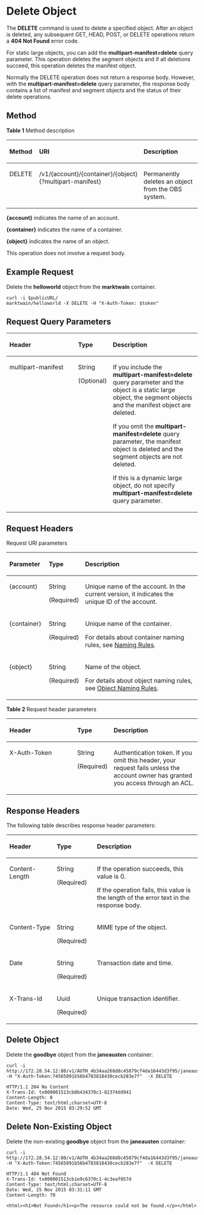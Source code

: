 # Delete Object<a name="obs_03_0066"></a>

The  **DELETE** command is used to delete a specified object. After an object is deleted, any subsequent GET, HEAD, POST, or DELETE operations return a **404 Not Found**  error code.

For static large objects, you can add the  **multipart-manifest=delete**  query parameter. This operation deletes the segment objects and if all deletions succeed, this operation deletes the manifest object.

Normally the DELETE operation does not return a response body. However, with the  **multipart-manifest=delete**  query parameter, the response body contains a list of manifest and segment objects and the status of their delete operations.

## Method<a name="section39869956112928"></a>

**Table  1**  Method description

<a name="table36630378113016"></a>
<table><thead align="left"><tr id="row48730343113016"><th class="cellrowborder" valign="top" width="15.851585158515851%" id="mcps1.2.4.1.1"><p id="p5336715811413"><a name="p5336715811413"></a><a name="p5336715811413"></a>Method</p>
</th>
<th class="cellrowborder" valign="top" width="49.874987498749874%" id="mcps1.2.4.1.2"><p id="p51296332113016"><a name="p51296332113016"></a><a name="p51296332113016"></a><strong id="b39273688114629"><a name="b39273688114629"></a><a name="b39273688114629"></a>URI</strong></p>
</th>
<th class="cellrowborder" valign="top" width="34.27342734273427%" id="mcps1.2.4.1.3"><p id="p61362190113016"><a name="p61362190113016"></a><a name="p61362190113016"></a>Description</p>
</th>
</tr>
</thead>
<tbody><tr id="row15388804113016"><td class="cellrowborder" valign="top" width="15.851585158515851%" headers="mcps1.2.4.1.1 "><p id="p38533588113016"><a name="p38533588113016"></a><a name="p38533588113016"></a>DELETE</p>
</td>
<td class="cellrowborder" valign="top" width="49.874987498749874%" headers="mcps1.2.4.1.2 "><p id="p6978189171830"><a name="p6978189171830"></a><a name="p6978189171830"></a>/v1/{account}/{container}/{object}{?multipart-manifest}</p>
</td>
<td class="cellrowborder" valign="top" width="34.27342734273427%" headers="mcps1.2.4.1.3 "><p id="p19784190113016"><a name="p19784190113016"></a><a name="p19784190113016"></a>Permanently deletes an object from the OBS system.</p>
</td>
</tr>
</tbody>
</table>

**\{account\}**  indicates the name of an account.

**\{container\}**  indicates the name of a container.

**\{object\}**  indicates the name of an object.

This operation does not involve a request body.

## Example Request<a name="section16623225"></a>

Delete the  **helloworld** object from the **marktwain**  container.

```
curl -i $publicURL/
marktwain/helloworld -X DELETE -H "X-Auth-Token: $token"
```

## Request Query Parameters<a name="section5103708"></a>

<a name="table43935352172115"></a>
<table><thead align="left"><tr id="row62093530172115"><th class="cellrowborder" valign="top" width="36.54%" id="mcps1.1.4.1.1"><p id="p63520014172115"><a name="p63520014172115"></a><a name="p63520014172115"></a>Header</p>
</th>
<th class="cellrowborder" valign="top" width="16.939999999999998%" id="mcps1.1.4.1.2"><p id="p974343172115"><a name="p974343172115"></a><a name="p974343172115"></a>Type</p>
</th>
<th class="cellrowborder" valign="top" width="46.52%" id="mcps1.1.4.1.3"><p id="p39207829172115"><a name="p39207829172115"></a><a name="p39207829172115"></a>Description</p>
</th>
</tr>
</thead>
<tbody><tr id="row61240780172115"><td class="cellrowborder" valign="top" width="36.54%" headers="mcps1.1.4.1.1 "><p id="p61556132172115"><a name="p61556132172115"></a><a name="p61556132172115"></a>multipart-manifest</p>
</td>
<td class="cellrowborder" valign="top" width="16.939999999999998%" headers="mcps1.1.4.1.2 "><p id="p19990772172115"><a name="p19990772172115"></a><a name="p19990772172115"></a>String</p>
<p id="p45699225172115"><a name="p45699225172115"></a><a name="p45699225172115"></a>(Optional)</p>
</td>
<td class="cellrowborder" valign="top" width="46.52%" headers="mcps1.1.4.1.3 "><p id="p686972921135"><a name="p686972921135"></a><a name="p686972921135"></a>If you include the <strong id="b36410264"><a name="b36410264"></a><a name="b36410264"></a>multipart-manifest=delete</strong> query parameter and the object is a static large object, the segment objects and the manifest object are deleted.</p>
<p id="p6182756521135"><a name="p6182756521135"></a><a name="p6182756521135"></a>If you omit the <strong id="b63550304"><a name="b63550304"></a><a name="b63550304"></a>multipart-manifest=delete</strong> query parameter, the manifest object is deleted and the segment objects are not deleted.</p>
<p id="p1957717721135"><a name="p1957717721135"></a><a name="p1957717721135"></a>If this is a dynamic large object, do not specify <strong id="b9999457211452"><a name="b9999457211452"></a><a name="b9999457211452"></a>multipart-manifest=delete</strong> query parameter.</p>
</td>
</tr>
</tbody>
</table>

## Request Headers<a name="section2186955"></a>

Request URI parameters

<a name="table40884152172046"></a>
<table><thead align="left"><tr id="row13719513172046"><th class="cellrowborder" valign="top" width="20.66%" id="mcps1.1.4.1.1"><p id="p37538754172046"><a name="p37538754172046"></a><a name="p37538754172046"></a>Parameter</p>
</th>
<th class="cellrowborder" valign="top" width="14.399999999999999%" id="mcps1.1.4.1.2"><p id="p52444361172046"><a name="p52444361172046"></a><a name="p52444361172046"></a>Type</p>
</th>
<th class="cellrowborder" valign="top" width="64.94%" id="mcps1.1.4.1.3"><p id="p46995656172046"><a name="p46995656172046"></a><a name="p46995656172046"></a>Description</p>
</th>
</tr>
</thead>
<tbody><tr id="row34313268172046"><td class="cellrowborder" valign="top" width="20.66%" headers="mcps1.1.4.1.1 "><p id="p27911353172046"><a name="p27911353172046"></a><a name="p27911353172046"></a>{account}</p>
</td>
<td class="cellrowborder" valign="top" width="14.399999999999999%" headers="mcps1.1.4.1.2 "><p id="p46227143172046"><a name="p46227143172046"></a><a name="p46227143172046"></a>String</p>
<p id="p13391104172046"><a name="p13391104172046"></a><a name="p13391104172046"></a>(Required)</p>
</td>
<td class="cellrowborder" valign="top" width="64.94%" headers="mcps1.1.4.1.3 "><p id="p10937645172046"><a name="p10937645172046"></a><a name="p10937645172046"></a>Unique name of the account. In the current version, it indicates the unique ID of the account.</p>
</td>
</tr>
<tr id="row31329947172046"><td class="cellrowborder" valign="top" width="20.66%" headers="mcps1.1.4.1.1 "><p id="p54697778172046"><a name="p54697778172046"></a><a name="p54697778172046"></a>{container}</p>
</td>
<td class="cellrowborder" valign="top" width="14.399999999999999%" headers="mcps1.1.4.1.2 "><p id="p1335025172046"><a name="p1335025172046"></a><a name="p1335025172046"></a>String</p>
<p id="p12015232172046"><a name="p12015232172046"></a><a name="p12015232172046"></a>(Required)</p>
</td>
<td class="cellrowborder" valign="top" width="64.94%" headers="mcps1.1.4.1.3 "><p id="p33709711172046"><a name="p33709711172046"></a><a name="p33709711172046"></a>Unique name of the container.</p>
<p id="p34951946172046"><a name="p34951946172046"></a><a name="p34951946172046"></a>For details about container naming rules, see <a href="naming-rules.md">Naming Rules</a>.</p>
</td>
</tr>
<tr id="row12535347172046"><td class="cellrowborder" valign="top" width="20.66%" headers="mcps1.1.4.1.1 "><p id="p8730148172046"><a name="p8730148172046"></a><a name="p8730148172046"></a>{object}</p>
</td>
<td class="cellrowborder" valign="top" width="14.399999999999999%" headers="mcps1.1.4.1.2 "><p id="p36053382172046"><a name="p36053382172046"></a><a name="p36053382172046"></a>String</p>
<p id="p56044984172046"><a name="p56044984172046"></a><a name="p56044984172046"></a>(Required)</p>
</td>
<td class="cellrowborder" valign="top" width="64.94%" headers="mcps1.1.4.1.3 "><p id="p43349894172046"><a name="p43349894172046"></a><a name="p43349894172046"></a>Name of the object.</p>
<p id="p54604731172046"><a name="p54604731172046"></a><a name="p54604731172046"></a>For details about object naming rules, see <a href="naming-rules.md#section23579102">Object Naming Rules</a>.</p>
</td>
</tr>
</tbody>
</table>

**Table  2**  Request header parameters

<a name="table60907103172046"></a>
<table><thead align="left"><tr id="row25710638172046"><th class="cellrowborder" valign="top" width="36.54%" id="mcps1.2.4.1.1"><p id="p2186927172046"><a name="p2186927172046"></a><a name="p2186927172046"></a>Header</p>
</th>
<th class="cellrowborder" valign="top" width="16.939999999999998%" id="mcps1.2.4.1.2"><p id="p50765957172046"><a name="p50765957172046"></a><a name="p50765957172046"></a>Type</p>
</th>
<th class="cellrowborder" valign="top" width="46.52%" id="mcps1.2.4.1.3"><p id="p31399308172046"><a name="p31399308172046"></a><a name="p31399308172046"></a>Description</p>
</th>
</tr>
</thead>
<tbody><tr id="row5972932172046"><td class="cellrowborder" valign="top" width="36.54%" headers="mcps1.2.4.1.1 "><p id="p14045460172046"><a name="p14045460172046"></a><a name="p14045460172046"></a>X-Auth-Token</p>
</td>
<td class="cellrowborder" valign="top" width="16.939999999999998%" headers="mcps1.2.4.1.2 "><p id="p63940485172046"><a name="p63940485172046"></a><a name="p63940485172046"></a>String</p>
<p id="p38593457172046"><a name="p38593457172046"></a><a name="p38593457172046"></a>(Required)</p>
</td>
<td class="cellrowborder" valign="top" width="46.52%" headers="mcps1.2.4.1.3 "><p id="p39062326172046"><a name="p39062326172046"></a><a name="p39062326172046"></a>Authentication token. If you omit this header, your request fails unless the account owner has granted you access through an ACL.</p>
</td>
</tr>
</tbody>
</table>

## Response Headers<a name="section30570743"></a>

The following table describes response header parameters:

<a name="table11410414172611"></a>
<table><thead align="left"><tr id="row5217026172611"><th class="cellrowborder" valign="top" width="24.740000000000002%" id="mcps1.1.4.1.1"><p id="p19925951172611"><a name="p19925951172611"></a><a name="p19925951172611"></a>Header</p>
</th>
<th class="cellrowborder" valign="top" width="21.05%" id="mcps1.1.4.1.2"><p id="p3389316172611"><a name="p3389316172611"></a><a name="p3389316172611"></a>Type</p>
</th>
<th class="cellrowborder" valign="top" width="54.21%" id="mcps1.1.4.1.3"><p id="p6099194172611"><a name="p6099194172611"></a><a name="p6099194172611"></a>Description</p>
</th>
</tr>
</thead>
<tbody><tr id="row24272712172611"><td class="cellrowborder" valign="top" width="24.740000000000002%" headers="mcps1.1.4.1.1 "><p id="p19932695172611"><a name="p19932695172611"></a><a name="p19932695172611"></a>Content-Length</p>
</td>
<td class="cellrowborder" valign="top" width="21.05%" headers="mcps1.1.4.1.2 "><p id="p3935631172611"><a name="p3935631172611"></a><a name="p3935631172611"></a>String</p>
<p id="p35420681172611"><a name="p35420681172611"></a><a name="p35420681172611"></a>(Required)</p>
</td>
<td class="cellrowborder" valign="top" width="54.21%" headers="mcps1.1.4.1.3 "><p id="p50502928172611"><a name="p50502928172611"></a><a name="p50502928172611"></a>If the operation succeeds, this value is 0.</p>
<p id="p51873175172611"><a name="p51873175172611"></a><a name="p51873175172611"></a>If the operation fails, this value is the length of the error text in the response body.</p>
</td>
</tr>
<tr id="row30623036172611"><td class="cellrowborder" valign="top" width="24.740000000000002%" headers="mcps1.1.4.1.1 "><p id="p64546846172611"><a name="p64546846172611"></a><a name="p64546846172611"></a>Content-Type</p>
</td>
<td class="cellrowborder" valign="top" width="21.05%" headers="mcps1.1.4.1.2 "><p id="p60912024172611"><a name="p60912024172611"></a><a name="p60912024172611"></a>String</p>
<p id="p11337310172611"><a name="p11337310172611"></a><a name="p11337310172611"></a>(Required)</p>
</td>
<td class="cellrowborder" valign="top" width="54.21%" headers="mcps1.1.4.1.3 "><p id="p45906928172611"><a name="p45906928172611"></a><a name="p45906928172611"></a>MIME type of the object.</p>
</td>
</tr>
<tr id="row10509175172611"><td class="cellrowborder" valign="top" width="24.740000000000002%" headers="mcps1.1.4.1.1 "><p id="p45936810172611"><a name="p45936810172611"></a><a name="p45936810172611"></a>Date</p>
</td>
<td class="cellrowborder" valign="top" width="21.05%" headers="mcps1.1.4.1.2 "><p id="p29894167172611"><a name="p29894167172611"></a><a name="p29894167172611"></a>String</p>
<p id="p612050172611"><a name="p612050172611"></a><a name="p612050172611"></a>(Required)</p>
</td>
<td class="cellrowborder" valign="top" width="54.21%" headers="mcps1.1.4.1.3 "><p id="p49576070172611"><a name="p49576070172611"></a><a name="p49576070172611"></a>Transaction date and time.</p>
</td>
</tr>
<tr id="row43531449172611"><td class="cellrowborder" valign="top" width="24.740000000000002%" headers="mcps1.1.4.1.1 "><p id="p36386495172611"><a name="p36386495172611"></a><a name="p36386495172611"></a>X-Trans-Id</p>
</td>
<td class="cellrowborder" valign="top" width="21.05%" headers="mcps1.1.4.1.2 "><p id="p61624989172611"><a name="p61624989172611"></a><a name="p61624989172611"></a>Uuid</p>
<p id="p17753997172611"><a name="p17753997172611"></a><a name="p17753997172611"></a>(Required)</p>
</td>
<td class="cellrowborder" valign="top" width="54.21%" headers="mcps1.1.4.1.3 "><p id="p28787684172611"><a name="p28787684172611"></a><a name="p28787684172611"></a>Unique transaction identifier.</p>
<p id="p57762564172611"><a name="p57762564172611"></a><a name="p57762564172611"></a></p>
</td>
</tr>
</tbody>
</table>

## Delete Object<a name="section2201390"></a>

Delete the  **goodbye**  object from the  **janeausten**  container:

```
curl -i http://172.28.54.12:80/v1/AUTH_4b34aa268d8c45879cf4da16443d3f95/janeausten/goodbye -H "X-Auth-Token:74565091b56b4783818430cecb283e7f"  -X DELETE
```

```
HTTP/1.1 204 No Content
X-Trans-Id: tx000001513cb0b434370c1-82374dd941
Content-Length: 0
Content-Type: text/html;charset=UTF-8
Date: Wed, 25 Nov 2015 03:29:52 GMT
```

## Delete Non-Existing Object<a name="section60098234144536"></a>

Delete the non-existing  **goodbye**  object from the  **janeausten**  container:

```
curl -i http://172.28.54.12:80/v1/AUTH_4b34aa268d8c45879cf4da16443d3f95/janeausten/goodbye -H "X-Auth-Token:74565091b56b4783818430cecb283e7f"  -X DELETE
```

```
HTTP/1.1 404 Not Found
X-Trans-Id: tx000001513cb1e9c6370c1-4c3eaf057d
Content-Type: text/html;charset=UTF-8
Date: Wed, 25 Nov 2015 03:31:11 GMT
Content-Length: 70

<html><h1>Not Found</h1><p>The resource could not be found.</p></html>
```

